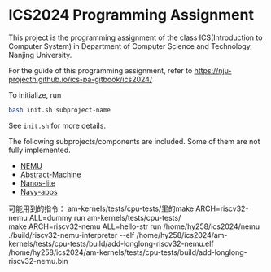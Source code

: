 # ICS2024 Programming Assignment

This project is the programming assignment of the class ICS(Introduction to Computer System)
in Department of Computer Science and Technology, Nanjing University.

For the guide of this programming assignment,
refer to https://nju-projectn.github.io/ics-pa-gitbook/ics2024/

To initialize, run
```bash
bash init.sh subproject-name
```
See `init.sh` for more details.

The following subprojects/components are included. Some of them are not fully implemented.
* [NEMU](https://github.com/NJU-ProjectN/nemu)
* [Abstract-Machine](https://github.com/NJU-ProjectN/abstract-machine)
* [Nanos-lite](https://github.com/NJU-ProjectN/nanos-lite)
* [Navy-apps](https://github.com/NJU-ProjectN/navy-apps)

可能用到的指令：
am-kernels/tests/cpu-tests/里的make ARCH=riscv32-nemu ALL=dummy run
am-kernels/tests/cpu-tests/  
make ARCH=riscv32-nemu ALL=hello-str run
/home/hy258/ics2024/nemu
./build/riscv32-nemu-interpreter --elf /home/hy258/ics2024/am-kernels/tests/cpu-tests/build/add-longlong-riscv32-nemu.elf /home/hy258/ics2024/am-kernels/tests/cpu-tests/build/add-longlong-riscv32-nemu.bin


